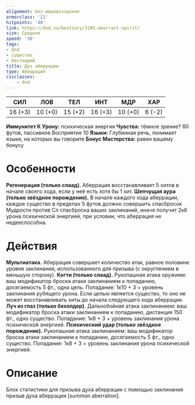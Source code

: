 ```yaml
---
alignment: без мировоззрения
armorclass: '11'
hitpoints: '40'
link: https://dnd.su/bestiary/3105-aberrant-spirit/
size: Средняя
speed: '30'
tags:
- dnd
- существо
- бестиарий
title: Дух аберрации
type: Аберрация
cssclasses:
    - dnd
---
```



| СИЛ | ЛОВ | ТЕЛ | ИНТ | МДР | ХАР |
|---|---|---|---|---|---|
| 16 (+3) | 10 (+0) | 15 (+2) | 16 (+3) | 10 (+0) | 6 (-2) |
**Иммунитет К Урону:** психическая энергия
**Чувства:** тёмное зрение? 60 футов, пассивное Восприятие 10
**Языки:** Глубинная речь, понимает языки, на которых вы говорите
**Бонус Мастерства:** равен вашему бонусу


# Особенности
**Регенерация (только слаад).** Аберрация восстанавливает 5 хитов в начале своего хода, если у неё есть хотя бы 1 хит.
**Шепчущая аура (только звёздное порождение).** В начале каждого хода аберрации, каждое существо в пределах 5 футов должно совершить спасбросок Мудрости против Сл спасброска ваших заклинаний, иначе получит 2к6 урона психической энергией, при условии, что аберрация не недееспособна.


# Действия
**Мультиатака.** Аберрация совершает количество атак, равное половине уровня заклинания, использованного для призыва (с округлением в меньшую сторону).
**Когти (только слаад).** Рукопашная атака оружием: ваш модификатор броска атаки заклинанием к попаданию, досягаемость 5 фт., одна цель. Попадание: 1к10 + 3 + уровень заклинания рубящего урона. Если целью является существо, то оно не может восстанавливать хиты до начала следующего хода аберрации.
**Луч из глаз (только бехолдер).** Дальнобойная атака заклинанием: ваш модификатор броска атаки заклинанием к попаданию, дистанция 150 фт., одно существо. Попадание: 1к8 + 3 + уровень заклинания урона психической энергией.
**Психический удар (только звёздное порождение).** Рукопашная атака заклинанием: ваш модификатор броска атаки заклинанием к попаданию, досягаемость 5 фт., одно существо. Попадание: 1к8 + 3 + уровень заклинания урона психической энергией.


# Описание
Блок статистики для призыва духа аберрации с помощью заклинания призыв духа аберрации [summon aberration].